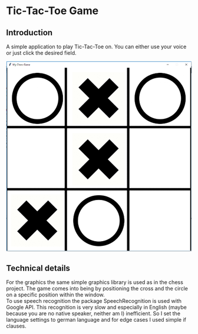 # Tic-Tac-Toe Game
## Introduction
A simple application to play Tic-Tac-Toe on. You can either use your voice or just click the desired field.  

![alt text](https://github.com/lulu98/tic-tac-toe-game/blob/master/thumbnail.PNG)

## Technical details
For the graphics the same simple graphics library is used as in the chess project. The game comes into being by positioning the cross and the circle on a specific position within the window.  
To use speech recognition the package SpeechRecognition is used with Google API. This recognition is very slow and especially in English (maybe because you are no native speaker, neither am I) inefficient. So I set the language settings to german language and for edge cases I used simple if clauses. 
